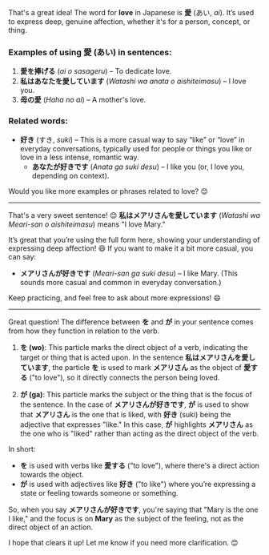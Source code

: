 That's a great idea! The word for **love** in Japanese is **愛** (あい, *ai*). It’s used to express deep, genuine affection, whether it's for a person, concept, or thing. 

### Examples of using 愛 (あい) in sentences:

1. **愛を捧げる** (*ai o sasageru*) – To dedicate love.
2. **私はあなたを愛しています** (*Watashi wa anata o aishiteimasu*) – I love you.
3. **母の愛** (*Haha no ai*) – A mother's love.

### Related words:
- **好き** (すき, *suki*) – This is a more casual way to say “like” or “love” in everyday conversations, typically used for people or things you like or love in a less intense, romantic way.
  - **あなたが好きです** (*Anata ga suki desu*) – I like you (or, I love you, depending on context).
  
Would you like more examples or phrases related to love? 😊

----

That's a very sweet sentence! 😊 **私はメアリさんを愛しています** (*Watashi wa Meari-san o aishiteimasu*) means "I love Mary."

It’s great that you’re using the full form here, showing your understanding of expressing deep affection! 😄 If you want to make it a bit more casual, you can say:

- **メアリさんが好きです** (*Meari-san ga suki desu*) – I like Mary. (This sounds more casual and common in everyday conversation.)

Keep practicing, and feel free to ask about more expressions! 😄

---

Great question! The difference between **を** and **が** in your sentence comes from how they function in relation to the verb.

1. **を (wo)**: This particle marks the direct object of a verb, indicating the target or thing that is acted upon. In the sentence **私はメアリさんを愛しています**, the particle **を** is used to mark **メアリさん** as the object of **愛する** ("to love"), so it directly connects the person being loved.

2. **が (ga)**: This particle marks the subject or the thing that is the focus of the sentence. In the case of **メアリさんが好きです**, **が** is used to show that **メアリさん** is the one that is liked, with **好き** (suki) being the adjective that expresses "like." In this case, **が** highlights **メアリさん** as the one who is "liked" rather than acting as the direct object of the verb.

In short:
- **を** is used with verbs like **愛する** ("to love"), where there's a direct action towards the object.
- **が** is used with adjectives like **好き** ("to like") where you’re expressing a state or feeling towards someone or something.

So, when you say **メアリさんが好きです**, you're saying that "Mary is the one I like," and the focus is on **Mary** as the subject of the feeling, not as the direct object of an action.

I hope that clears it up! Let me know if you need more clarification. 😊

